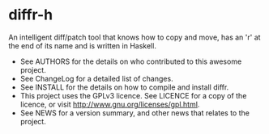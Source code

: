 diffr-h
=======
An intelligent diff/patch tool that knows how to copy and move, has an 'r' at the end of its name and is written in Haskell.

* See AUTHORS for the details on who contributed to this awesome project.
* See ChangeLog for a detailed list of changes.
* See INSTALL for the details on how to compile and install diffr.
* This project uses the GPLv3 licence.  See LICENCE for a copy of the licence, or visit <http://www.gnu.org/licenses/gpl.html>.
* See NEWS for a version summary, and other news that relates to the project.

